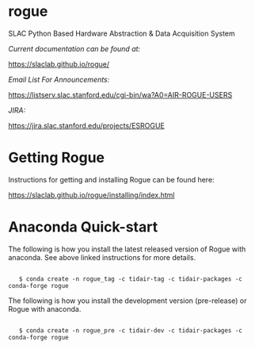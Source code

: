 
# rogue
SLAC Python Based Hardware Abstraction &amp; Data Acquisition System

*Current documentation can be found at:*

   https://slaclab.github.io/rogue/

*Email List For Announcements:*

   https://listserv.slac.stanford.edu/cgi-bin/wa?A0=AIR-ROGUE-USERS

*JIRA:*

   https://jira.slac.stanford.edu/projects/ESROGUE

# Getting Rogue

Instructions for getting and installing Rogue can be found here:

https://slaclab.github.io/rogue/installing/index.html

# Anaconda Quick-start

The following is how you install the latest released version of Rogue with anaconda. See above linked instructions for more details.

```

   $ conda create -n rogue_tag -c tidair-tag -c tidair-packages -c conda-forge rogue

```

The following is how you install the development version (pre-release) or Rogue with anaconda.

```

   $ conda create -n rogue_pre -c tidair-dev -c tidair-packages -c conda-forge rogue

```
